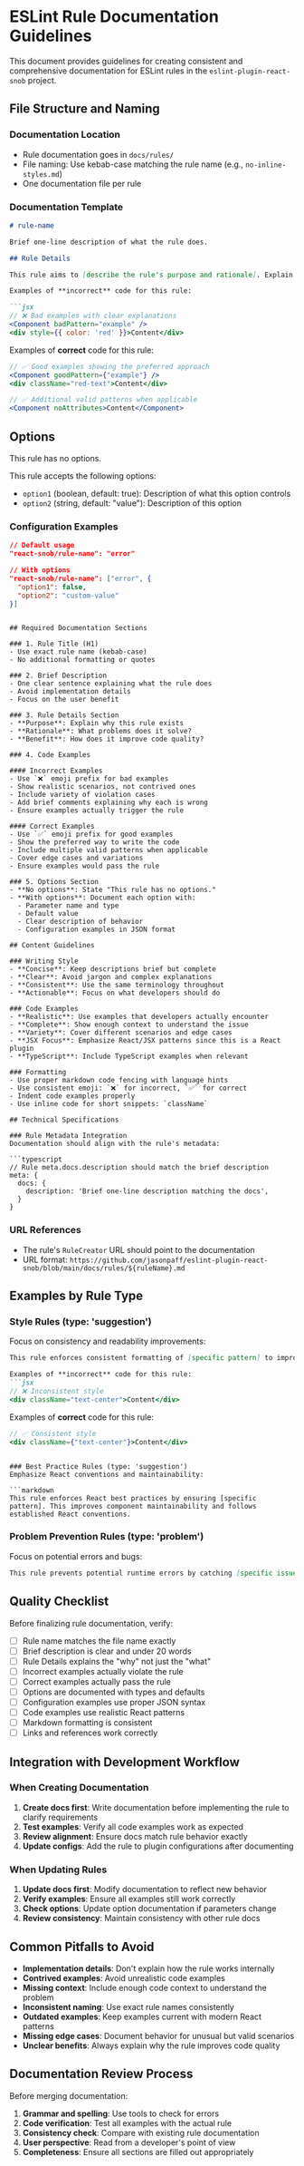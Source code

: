 # ESLint Rule Documentation Guidelines

This document provides guidelines for creating consistent and comprehensive documentation for ESLint rules in the `eslint-plugin-react-snob` project.

## File Structure and Naming

### Documentation Location
- Rule documentation goes in `docs/rules/`
- File naming: Use kebab-case matching the rule name (e.g., `no-inline-styles.md`)
- One documentation file per rule

### Documentation Template

```markdown
# rule-name

Brief one-line description of what the rule does.

## Rule Details

This rule aims to [describe the rule's purpose and rationale]. Explain why this rule exists, what problems it solves, and how it improves code quality.

Examples of **incorrect** code for this rule:

```jsx
// ❌ Bad examples with clear explanations
<Component badPattern="example" />
<div style={{ color: 'red' }}>Content</div>
```

Examples of **correct** code for this rule:

```jsx
// ✅ Good examples showing the preferred approach  
<Component goodPattern={"example"} />
<div className="red-text">Content</div>

// ✅ Additional valid patterns when applicable
<Component noAttributes>Content</Component>
```

## Options

This rule has no options.
<!-- OR -->
This rule accepts the following options:
- `option1` (boolean, default: true): Description of what this option controls
- `option2` (string, default: "value"): Description of this option

### Configuration Examples

```json
// Default usage
"react-snob/rule-name": "error"

// With options
"react-snob/rule-name": ["error", {
  "option1": false,
  "option2": "custom-value"
}]
```
```

## Required Documentation Sections

### 1. Rule Title (H1)
- Use exact rule name (kebab-case)
- No additional formatting or quotes

### 2. Brief Description
- One clear sentence explaining what the rule does
- Avoid implementation details
- Focus on the user benefit

### 3. Rule Details Section
- **Purpose**: Explain why this rule exists
- **Rationale**: What problems does it solve?
- **Benefit**: How does it improve code quality?

### 4. Code Examples

#### Incorrect Examples
- Use `❌` emoji prefix for bad examples
- Show realistic scenarios, not contrived ones
- Include variety of violation cases
- Add brief comments explaining why each is wrong
- Ensure examples actually trigger the rule

#### Correct Examples  
- Use `✅` emoji prefix for good examples
- Show the preferred way to write the code
- Include multiple valid patterns when applicable
- Cover edge cases and variations
- Ensure examples would pass the rule

### 5. Options Section
- **No options**: State "This rule has no options."
- **With options**: Document each option with:
  - Parameter name and type
  - Default value
  - Clear description of behavior
  - Configuration examples in JSON format

## Content Guidelines

### Writing Style
- **Concise**: Keep descriptions brief but complete
- **Clear**: Avoid jargon and complex explanations  
- **Consistent**: Use the same terminology throughout
- **Actionable**: Focus on what developers should do

### Code Examples
- **Realistic**: Use examples that developers actually encounter
- **Complete**: Show enough context to understand the issue
- **Variety**: Cover different scenarios and edge cases
- **JSX Focus**: Emphasize React/JSX patterns since this is a React plugin
- **TypeScript**: Include TypeScript examples when relevant

### Formatting
- Use proper markdown code fencing with language hints
- Use consistent emoji: `❌` for incorrect, `✅` for correct
- Indent code examples properly
- Use inline code for short snippets: `className`

## Technical Specifications

### Rule Metadata Integration
Documentation should align with the rule's metadata:

```typescript
// Rule meta.docs.description should match the brief description
meta: {
  docs: {
    description: 'Brief one-line description matching the docs',
  }
}
```

### URL References
- The rule's `RuleCreator` URL should point to the documentation
- URL format: `https://github.com/jasonpaff/eslint-plugin-react-snob/blob/main/docs/rules/${ruleName}.md`

## Examples by Rule Type

### Style Rules (type: 'suggestion')
Focus on consistency and readability improvements:

```markdown
This rule enforces consistent formatting of [specific pattern] to improve code readability and maintainability.

Examples of **incorrect** code for this rule:
```jsx
// ❌ Inconsistent style
<div className="text-center">Content</div>
```

Examples of **correct** code for this rule:
```jsx
// ✅ Consistent style  
<div className={"text-center"}>Content</div>
```
```

### Best Practice Rules (type: 'suggestion')
Emphasize React conventions and maintainability:

```markdown
This rule enforces React best practices by ensuring [specific pattern]. This improves component maintainability and follows established React conventions.
```

### Problem Prevention Rules (type: 'problem')
Focus on potential errors and bugs:

```markdown
This rule prevents potential runtime errors by catching [specific issue] at lint time.
```

## Quality Checklist

Before finalizing rule documentation, verify:

- [ ] Rule name matches the file name exactly
- [ ] Brief description is clear and under 20 words
- [ ] Rule Details explains the "why" not just the "what"
- [ ] Incorrect examples actually violate the rule
- [ ] Correct examples actually pass the rule  
- [ ] Options are documented with types and defaults
- [ ] Configuration examples use proper JSON syntax
- [ ] Code examples use realistic React patterns
- [ ] Markdown formatting is consistent
- [ ] Links and references work correctly

## Integration with Development Workflow

### When Creating Documentation
1. **Create docs first**: Write documentation before implementing the rule to clarify requirements
2. **Test examples**: Verify all code examples work as expected
3. **Review alignment**: Ensure docs match rule behavior exactly
4. **Update configs**: Add the rule to plugin configurations after documenting

### When Updating Rules
1. **Update docs first**: Modify documentation to reflect new behavior
2. **Verify examples**: Ensure all examples still work correctly  
3. **Check options**: Update option documentation if parameters change
4. **Review consistency**: Maintain consistency with other rule docs

## Common Pitfalls to Avoid

- **Implementation details**: Don't explain how the rule works internally
- **Contrived examples**: Avoid unrealistic code examples
- **Missing context**: Include enough code context to understand the problem
- **Inconsistent naming**: Use exact rule names consistently
- **Outdated examples**: Keep examples current with modern React patterns
- **Missing edge cases**: Document behavior for unusual but valid scenarios
- **Unclear benefits**: Always explain why the rule improves code quality

## Documentation Review Process

Before merging documentation:

1. **Grammar and spelling**: Use tools to check for errors
2. **Code verification**: Test all examples with the actual rule
3. **Consistency check**: Compare with existing rule documentation
4. **User perspective**: Read from a developer's point of view
5. **Completeness**: Ensure all sections are filled out appropriately